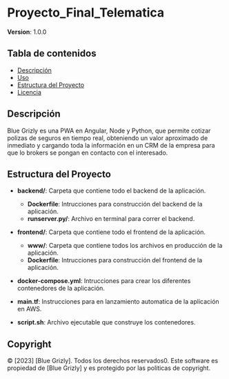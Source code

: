 # Proyecto_Final_Telematica

**Version**: 1.0.0

## Tabla de contenidos

- [Descripción](#descripcion)
- [Uso](#uso)
- [Estructura del Proyecto](#estructura-proyecto)
- [Licencia](#copyright)

## Descripción

Blue Grizly es una PWA en Angular, Node y Python, que permite cotizar polizas de seguros en tiempo real, obteniendo un valor aproximado de inmediato y cargando toda la información en un CRM de la empresa para que lo brokers se pongan en contacto con el interesado.

## Estructura del Proyecto

- **backend/**: Carpeta que contiene todo el backend de la aplicación.

  - **Dockerfile**: Intrucciones para construcción del backend de la aplicación.
  - **runserver.py/**: Archivo en terminal para correr el backend.

- **frontend/**: Carpeta que contiene todo el frontend de la aplicación.
  - **www/**: Carpeta que contiene todos los archivos en producción de la aplicación.
  - **Dockerfile**: Intrucciones para construcción del frontend de la aplicación.
- **docker-compose.yml**: Intrucciones para crear los diferentes contenedores de la aplicación.
- **main.tf**: Instrucciones para en lanzamiento automatica de la aplicación en AWS.
- **script.sh**: Archivo ejecutable que construye los contenedores.

## Copyright

© [2023] [Blue Grizly]. Todos los derechos reservados0. Este software es propiedad de [Blue Grizly] y es protegido por las politicas de copyright.
